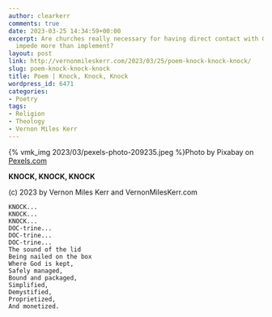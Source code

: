 ```yaml
---
author: clearkerr
comments: true
date: 2023-03-25 14:34:59+00:00
excerpt: Are churches really necessary for having direct contact with God?  Do they
  impede more than implement?
layout: post
link: http://vernonmileskerr.com/2023/03/25/poem-knock-knock-knock/
slug: poem-knock-knock-knock
title: Poem | Knock, Knock, Knock
wordpress_id: 6471
categories:
- Poetry
tags:
- Religion
- Theology
- Vernon Miles Kerr
---
```



{% vmk_img 2023/03/pexels-photo-209235.jpeg %}Photo by Pixabay on [Pexels.com](https://www.pexels.com/photo/black-claw-hammer-on-brown-wooden-plank-209235/)





**KNOCK, KNOCK, KNOCK**







  
(c) 2023 by Vernon Miles Kerr and VernonMilesKerr.com






    
    KNOCK...
    KNOCK...
    KNOCK...
    DOC-trine...
    DOC-trine...
    DOC-trine...
    The sound of the lid
    Being nailed on the box
    Where God is kept,
    Safely managed,
    Bound and packaged,
    Simplified, 
    Demystified,
    Proprietized, 
    And monetized.
    
    



